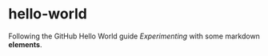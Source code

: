 # hello-world
Following the GitHub Hello World guide
*Experimenting* with some markdown **elements**.
